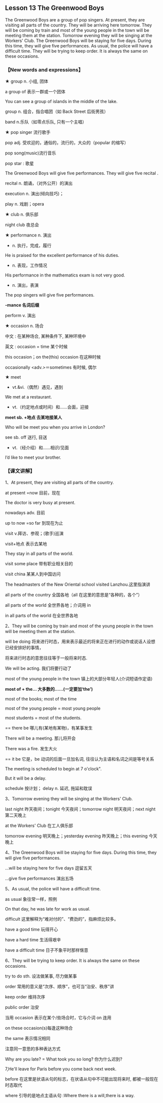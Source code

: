 ## Lesson 13        The Greenwood Boys 


The Greenwood Boys are a group of pop singers. At present, they are visiting all parts of the country. They will be arriving here tomorrow. They will be coming by train and most of the young people in the town will be meeting them at the station. Tomorrow evening they will be singing at the Workers' Club. The Greenwood Boys will be staying for five days. During this time, they will give five performances. As usual, the police will have a difficult time. They will be trying to keep order. It is always the same on these occasions. 

### 【New words and expressions】 

★   	group n. 小组, 团体

a group of 表示一群或一个团体

You can see a group of islands in the middle of the lake.

group n. 组合，指合唱团（如 Back Street 后街男孩）

band n.乐队（如零点乐队, 只有一个主唱）

★ 	pop singer 流行歌手

pop adj. 受欢迎的，通俗的，流行的，大众的（popular 的缩写）

pop song(music)流行音乐

pop star : 歌星

The Greenwood Boys will give five performances. They will give five  recital .

recital n. 朗诵，（对外公开）的演出

execution n. 演出(倾向技巧)；

play n. 戏剧；opera 

★	  club n. 俱乐部

night club 夜总会

★ 	performance n. 演出

- n. 执行，完成，履行

He is praised for the excellent performance of his duties.

- n. 表现，工作情况

His performance in the mathematics exam is not very good.

- n. 演出，表演

The pop singers will give five performances.

**-mance 名词后缀**

perform v. 演出

★	occasion n. 场合

中文 : 在某种场合, 某种条件下, 某种环境中

英文 : occasion = time 某个时候

this occasion；on the(this) occasion 在这种时候

occasionally <adv.>＝sometimes 有时候, 偶尔

★	meet

- vt.&vi.（偶然）遇见，遇到

We met at a restaurant.

- vt.（约定地点或时间）和……会面，迎接

**meet sb. +地点 去某地接某人**

Who will be meet you when you arrive in London?

see sb. off 送行, 目送

- vt.（经介绍）和……相识/见面

I’d like to meet your brother.

### 【课文讲解】

1、At present, they are visiting all parts of the country.

at present =now 目前，现在

The doctor is very busy at present.

nowadays adv. 目前

up to now =so far 到现在为止

visit v.拜访、参观；(歌手)巡演

visit+地点 表示去某地

They stay in all parts of the world.

visit some place 带有职业相关目的

visit china 某某人到中国访问

The headmasters of the New Oriental school visited Lanzhou.这里指演讲

all parts of the country 全国各地（all 在这里的意思是“各种的，各个”）

all parts of the world 全世界各地；介词用 in

in all parts of the world 在全世界各地

2、They will be coming by train and most of the young people in the town will be meeting them at the station.

will be doing 将来进行时态，用来表示最近的将来正在进行的动作或说话人设想已经安排好的事情，

将来进行时态的意思往往等于一般将来时态.

We will be acting. 我们将要行动了

most of the young people in the town 镇上的大部分年轻人(介词短语作定语)

**most of + the… 大多数的……(一定要加‘the’)**

most of the books;     most of the time

most of the young people = most young people

most students = most of the students.

== there be 哪儿有(某地有某物)，有某事发生

There will be a meeting. 那儿将开会

There was a fire. 发生大火

== it be 它是，be 动词的后面一旦加名词, 往往认为主语和名词之间是等号关系

The meeting is scheduled to begin at 7 o'clock".  

But it will be a delay.

schedule 按计划； delay n. 延迟, 拖延和耽误

3、Tomorrow evening they will be singing at the Workers' Club.

last night 昨天夜间；tonight 今天夜间；tomorrow night 明天夜间；next night 第二天晚上

at the Workers' Club 在工人俱乐部

tomorrow evening 明天晚上；yesterday evening 昨天晚上；this evening 今天晚上

4、The Greenwood Boys will be staying for five days. During this time, they will give five performances.

…will be staying here for five days 逗留五天

…give five performances 演出五场

5、As usual, the police will have a difficult time.

as usual 象往常一样，照例

On that day, he was late for work as usual.

difficult 这里解释为“难对付的”、“费劲的”，指麻烦比较多。

have a good time 玩得开心

have a hard time 生活得艰辛

have a difficult time 日子不象平时那样惬意

6、They will be trying to keep order. It is always the same on these occasions.

try to do sth. 设法做某事, 尽力做某事

order 常用的意义是“次序、顺序”，也可当“治安、秩序”讲

keep order 维持次序

public order 治安

当用 occasion 表示在某个/些场合时，它与介词 on 连用

on these occasion(s)每逢这种场合

the same 表示情况相同

注意同一意思的多种表达方式

Why are you late? = What took you so long? 你为什么迟到?

7,He'll leave for Paris before you come back next week.

before 在这里是状语从句的标志，在状语从句中不可能出现将来时, 都被一般现在时态取代

where 引导的是地点主语从句 :Where there is a will,there is a way.
